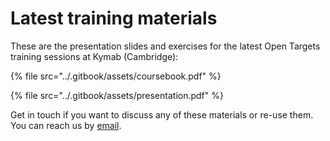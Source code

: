 # Latest training materials

These are the presentation slides and exercises for the latest Open Targets training sessions at Kymab \(Cambridge\):

{% file src="../.gitbook/assets/coursebook.pdf" %}

{% file src="../.gitbook/assets/presentation.pdf" %}

Get in touch if you want to discuss any of these materials or re-use them. You can reach us by [email](mailto:support@targetvalidation.org).

